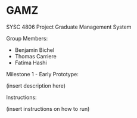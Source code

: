 # GAMZ

SYSC 4806 Project
Graduate Management System

Group Members:
- Benjamin Bichel
- Thomas Carriere
- Fatima Hashi


Milestone 1 - Early Prototype:

(insert description here)


Instructions:

(insert instructions on how to run)



